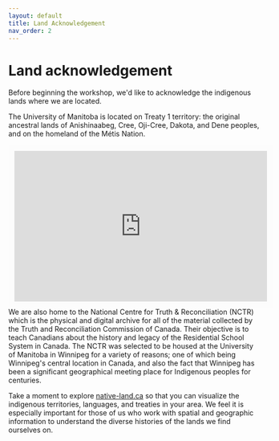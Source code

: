 ```yaml
---
layout: default
title: Land Acknowledgement
nav_order: 2
---
```

# Land acknowledgement

Before beginning the workshop, we'd like to acknowledge the indigenous lands where we are located.    

The University of Manitoba is located on Treaty 1 territory: the original ancestral lands of Anishinaabeg, Cree, Oji-Cree, Dakota, and Dene peoples, and on the homeland of the Métis Nation. 
<iframe src="https://native-land.ca/api/embed/embed.html?maps=territories&position=49.81056539573833,-97.13139436854338" style="width:100%; height:300px; border:12px solid #fcfcfc"></iframe>  
We are also home to the National Centre for Truth & Reconciliation (NCTR) which is the physical and digital archive for all of the material collected by the Truth and Reconciliation Commission of Canada. Their objective is to teach Canadians about the history and legacy of the Residential School System in Canada. The NCTR was selected to be housed at the University of Manitoba in Winnipeg for a variety of reasons; one of which being Winnipeg's central location in Canada, and also the fact that Winnipeg has been a significant geographical meeting place for Indigenous peoples for centuries. 

Take a moment to explore [native-land.ca](https://native-land.ca/) so that you can visualize the indigenous territories, languages, and treaties in your area. We feel it is especially important for those of us who work with spatial and geographic information to understand the diverse histories of the lands we find ourselves on. 
